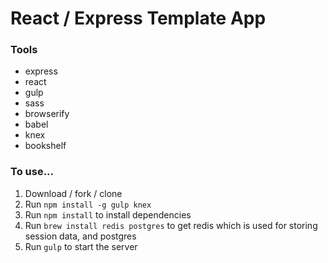 # React / Express Template App

### Tools

* express
* react
* gulp
* sass
* browserify
* babel
* knex
* bookshelf

### To use...

1. Download / fork / clone
1. Run `npm install -g gulp knex`
1. Run `npm install` to install dependencies
1. Run `brew install redis postgres` to get redis which is used for storing session data, and postgres
1. Run `gulp` to start the server
